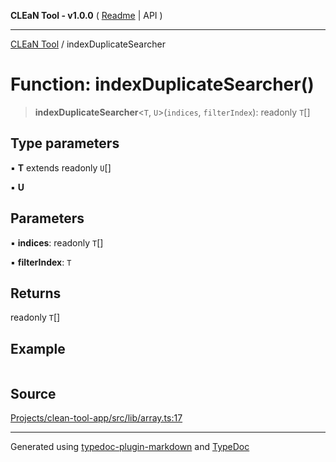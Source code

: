 **CLEaN Tool - v1.0.0** ( [Readme](../README.md) \| API )

***

[CLEaN Tool](../exports.md) / indexDuplicateSearcher

# Function: indexDuplicateSearcher()

> **indexDuplicateSearcher**\<`T`, `U`\>(`indices`, `filterIndex`): readonly `T`[]

## Type parameters

▪ **T** extends readonly `U`[]

▪ **U**

## Parameters

▪ **indices**: readonly `T`[]

▪ **filterIndex**: `T`

## Returns

readonly `T`[]

## Example

```ts

```

## Source

[Projects/clean-tool-app/src/lib/array.ts:17](https://github.com/yuckyh/clean-tool-app/)

***

Generated using [typedoc-plugin-markdown](https://www.npmjs.com/package/typedoc-plugin-markdown) and [TypeDoc](https://typedoc.org/)
